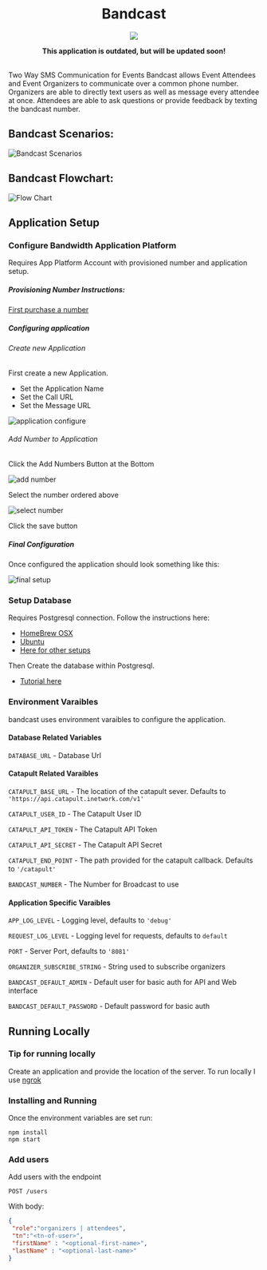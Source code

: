<div align="center">

# Bandcast

<a href="http://dev.bandwidth.com"><img src="https://s3.amazonaws.com/bwdemos/BW_Messaging.png"/></a>
</div>

<div align="center">
<b>This application is outdated, but will be updated soon!</b><br><br>
</div>

Two Way SMS Communication for Events
Bandcast allows Event Attendees and Event Organizers to communicate over a common phone number.
Organizers are able to directly text users as well as message every attendee at once.
Attendees are able to ask questions or provide feedback by texting the bandcast number.

## Bandcast Scenarios:
![Bandcast Scenarios](https://s3.amazonaws.com/bandcast-readme-images/Broadcast_Scenarios.png)

## Bandcast Flowchart:
![Flow Chart](https://s3.amazonaws.com/bandcast-readme-images/FlowChart.png)


## Application Setup
### Configure Bandwidth Application Platform
Requires App Platform Account with provisioned number and application setup.
##### Provisioning Number Instructions:
[First purchase a number](http://ap.bandwidth.com/docs/how-to-guides/buying-new-phone-numbers/)

##### Configuring application
###### Create new Application
First create a new Application.
* Set the Application Name
* Set the Call URL <not used but required to be set>
* Set the Message URL

![application configure](https://s3.amazonaws.com/bandcast-readme-images/configure_application.png)

######  Add Number to Application
Click the Add Numbers Button at the Bottom

![add number](https://s3.amazonaws.com/bandcast-readme-images/add_phonenumber.png)

Select the number ordered above

![select number](https://s3.amazonaws.com/bandcast-readme-images/select_phonenumber.png)

Click the save button

##### Final Configuration
Once configured the application should look something like this:

![final setup](https://s3.amazonaws.com/bandcast-readme-images/final.png)

### Setup Database
Requires Postgresql connection. Follow the instructions here:
* [HomeBrew OSX](http://exponential.io/blog/2015/02/21/install-postgresql-on-mac-os-x-via-brew/)
* [Ubuntu](http://www.postgresql.org/download/linux/ubuntu/)
* [Here for other setups](https://wiki.postgresql.org/wiki/Detailed_installation_guides)

Then Create the database within Postgresql.
* [Tutorial here](http://www.tutorialspoint.com/postgresql/postgresql_create_database.htm)

### Environment Varaibles
bandcast uses environment varaibles to configure the application.

#### Database Related Variables
```DATABASE_URL``` - Database Url

#### Catapult Related Varaibles
```CATAPULT_BASE_URL``` - The location of the catapult sever. Defaults to ```'https://api.catapult.inetwork.com/v1'```

```CATAPULT_USER_ID``` - The Catapult User ID

```CATAPULT_API_TOKEN``` - The Catapult API Token

```CATAPULT_API_SECRET``` - The Catapult API Secret

```CATAPULT_END_POINT``` - The path provided for the catapult callback. Defaults to ```'/catapult'```

```BANDCAST_NUMBER``` - The Number for Broadcast to use

#### Application Specific Varaibles
```APP_LOG_LEVEL``` - Logging level, defaults to ```'debug'```

```REQUEST_LOG_LEVEL``` - Logging level for requests, defaults to ```default```

```PORT``` - Server Port, defaults to ```'8081'```

```ORGANIZER_SUBSCRIBE_STRING``` - String used to subscribe organizers

```BANDCAST_DEFAULT_ADMIN``` - Default user for basic auth for API and Web interface

```BANDCAST_DEFAULT_PASSWORD``` - Default password for basic auth

## Running Locally

### Tip for running locally
Create an application and provide the location of the server. To run locally I use [ngrok](http://ngrok.com)

### Installing and Running
Once the environment variables are set run:
```
npm install
npm start
```

### Add users
Add users with the endpoint

```POST /users```

With body:
```json
{
 "role":"organizers | attendees",
 "tn":"<tn-of-user>",
 "firstName" : "<optional-first-name>",
 "lastName" : "<optional-last-name>"
}
```

